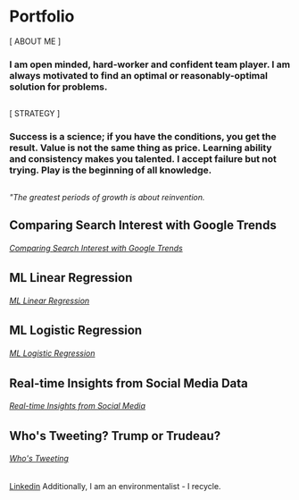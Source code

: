 # Portfolio
[ ABOUT ME ] 
### I am open minded, hard-worker and confident team player. I am always motivated to find an optimal or reasonably-optimal solution for problems.
##
[ STRATEGY ]
### Success is a science; if you have the conditions, you get the result. Value is not the same thing as price. Learning ability and consistency makes you talented. I accept failure but not trying. Play is the beginning of all knowledge.
##
<em> "The greatest periods of growth is about reinvention. </em>
##
## Comparing Search Interest with Google Trends
###### [Comparing Search Interest with Google Trends](https://github.com/erkanmalcokcom/Portfolio/tree/master/Comparing%20Search%20Interest%20with%20Google%20Trends)

## ML Linear Regression
###### [ML Linear Regression](https://github.com/erkanmalcokcom/Portfolio/tree/master/ML%20Linear%20Regression)
## 
## ML Logistic Regression
###### [ML Logistic Regression](https://github.com/erkanmalcokcom/Portfolio/tree/master/ML%20Logistic%20Regression)
## 
## Real-time Insights from Social Media Data
###### [Real-time Insights from Social Media](https://github.com/erkanmalcokcom/Portfolio/tree/master/Real-time%20Insights%20from%20Social%20Media%20Data)
## 
## Who's Tweeting? Trump or Trudeau?
###### [Who's Tweeting](https://github.com/erkanmalcokcom/Portfolio/tree/master/Who's%20Tweeting%3F%20Trump%20or%20Trudeau%3F)
##

##
[Linkedin](https://www.linkedin.com/in/erkanmalcok/)
Additionally, I am an environmentalist - I recycle.
